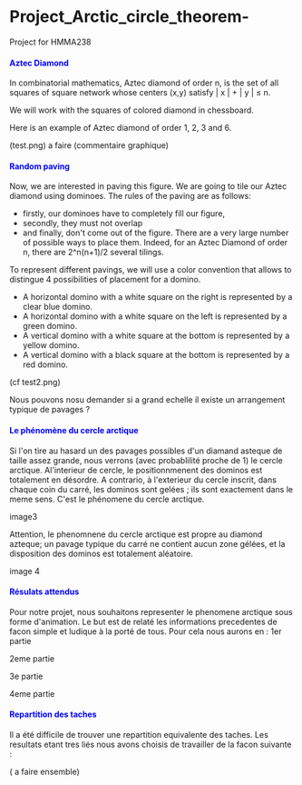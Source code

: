 # Project_Arctic_circle_theorem-
Project for HMMA238
#### <font color="blue">Aztec Diamond </font>

In combinatorial mathematics, Aztec diamond of order n, is the set of all squares of square network whose centers (x,y) satisfy | x | + | y | ≤ n. 

We will work with the squares of colored diamond in chessboard.

Here is an example of Aztec diamond of order 1, 2, 3 and 6.

(test.png) a faire
 (commentaire graphique)

#### <font color="blue">Random paving </font>

Now, we are interested in paving this figure.
We are going to tile our Aztec diamond using dominoes. The rules of the paving are as follows:
- firstly, our dominoes have to completely fill our figure,
- secondly, they must not overlap 
- and finally, don't come out of the figure.
There are a very large number of possible ways to place them. Indeed, for an Aztec Diamond of order n, there are  2^n(n+1)/2 several tilings.

To represent different pavings, we will use a color convention that allows to distingue 4 possibilities of placement for a domino. 
- A horizontal domino with a white square on the right is represented by a clear blue domino.
- A horizontal domino with a white square on the left is represented by a green domino.
- A vertical domino with a white square at the bottom is represented by a yellow domino.
- A vertical domino with a black square at the bottom is represented by a red domino.


(cf test2.png)


Nous pouvons nosu demander si a grand echelle il existe un arrangement typique de pavages ?

#### <font color="blue">Le phénomène du cercle arctique </font>


Si l'on tire au hasard un des pavages possibles d'un diamand asteque de taille assez grande, nous verrons (avec probablilité proche de 1) le cercle arctique.
Al'interieur de cercle, le positionnmenent des dominos est totalement en désordre.
A contrario, à l'exterieur du cercle inscrit, dans chaque coin du carré, les dominos sont gelées ; ils sont exactement dans le meme sens.
C'est le phénomene du cercle arctique.

image3

Attention, le phenomnene du cercle arctique est propre au diamond azteque; un pavage typique du carré ne contient aucun zone gélées, et la disposition des dominos est totalement aléatoire.

image 4
#### <font color="blue">Résulats attendus</font>

Pour notre projet, nous souhaitons representer le phenomene arctique sous forme d'animation.
Le but est de relaté les informations precedentes de facon simple et ludique à la porté de tous.
Pour cela nous aurons en :
1er partie 

2eme partie 

3e partie 

4eme partie


#### <font color="blue">Repartition des taches</font>

Il a été difficile de trouver une repartition equivalente des taches. Les resultats etant tres liés nous avons choisis de travailler de la facon suivante :

( a faire ensemble)












